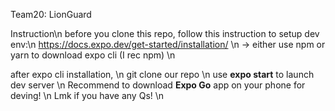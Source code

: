 Team20: LionGuard

Instruction\n
before you clone this repo, follow this instruction to setup dev env:\n
https://docs.expo.dev/get-started/installation/ \n
-> either use npm or yarn to download expo cli (I rec npm) \n

after expo cli installation, \n
git clone our repo \n
use **expo start** to launch dev server \n
Recommend to download **Expo Go** app on your phone for deving! \n
Lmk if you have any Qs! \n
